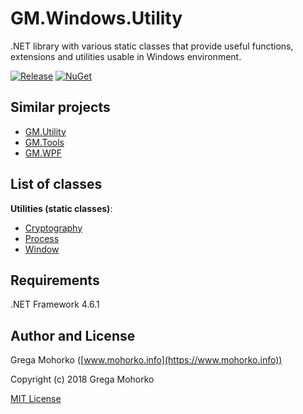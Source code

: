 # GM.Windows.Utility
.NET library with various static classes that provide useful functions, extensions and utilities usable in Windows environment.

[![Release](https://img.shields.io/github/release/GregaMohorko/GM.Windows.Utility.svg?style=flat-square)](https://github.com/GregaMohorko/GM.Windows.Utility/releases/latest)
[![NuGet](https://img.shields.io/nuget/v/GM.Windows.Utility.svg?style=flat-square)](https://www.nuget.org/packages/GM.Windows.Utility)

## Similar projects
- [GM.Utility](https://github.com/GregaMohorko/GM.Utility)
- [GM.Tools](https://github.com/GregaMohorko/GM.Tools)
- [GM.WPF](https://github.com/GregaMohorko/GM.WPF)

## List of classes

**Utilities (static classes)**:
- [Cryptography](src/GM.Windows.Utility/GM.Windows.Utility/CryptographyUtility.cs)
- [Process](src/GM.Windows.Utility/GM.Windows.Utility/ProcessUtility.cs)
- [Window](src/GM.Windows.Utility/GM.Windows.Utility/WindowUtility.cs)

## Requirements
.NET Framework 4.6.1

## Author and License
Grega Mohorko ([www.mohorko.info](https://www.mohorko.info))

Copyright (c) 2018 Grega Mohorko

[MIT License](./LICENSE)
